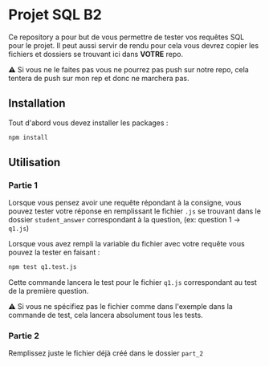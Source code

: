 # Projet SQL B2

Ce repository a pour but de vous permettre de tester vos requêtes SQL pour le projet.
Il peut aussi servir de rendu pour cela vous devrez copier les fichiers et dossiers se trouvant ici dans **VOTRE** repo.

⚠️ Si vous ne le faites pas vous ne pourrez pas push sur notre repo, cela tentera de push sur mon rep et donc ne marchera pas.

## Installation

Tout d'abord vous devez installer les packages :

```bash
npm install
```

## Utilisation

### Partie 1

Lorsque vous pensez avoir une requête répondant à la consigne, vous pouvez tester votre réponse en remplissant le fichier `.js` se trouvant dans le dossier `student_answer` correspondant à la question, (ex: question 1 -> `q1.js`)

Lorsque vous avez rempli la variable du fichier avec votre requête vous pouvez la tester en faisant :

```bash
npm test q1.test.js
```

Cette commande lancera le test pour le fichier `q1.js` correspondant au test de la première question.

⚠️ Si vous ne spécifiez pas le fichier comme dans l'exemple dans la commande de test, cela lancera absolument tous les tests.

### Partie 2

Remplissez juste le fichier déjà créé dans le dossier `part_2`
